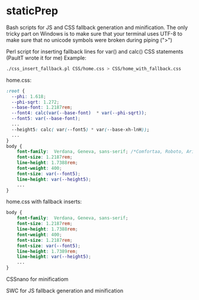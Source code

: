 # staticPrep
Bash scripts for JS and CSS fallback generation and minification. The only tricky part on Windows is to make sure that your terminal uses UTF-8 to make sure that no unicode symbols were broken during piping (">")

Perl script for inserting fallback lines for var() and calc() CSS statements (PaultT wrote it for me)
Example:
```bash
./css_insert_fallback.pl CSS/home.css > CSS/home_with_fallback.css
```
home.css:
```css
:root {
  --phi: 1.618;
  --phi-sqrt: 1.272;
  --base-font: 1.2187rem; 
  --font4: calc(var(--base-font)  * var(--phi-sqrt));
  --font5: var(--base-font);
  ...
  --height5: calc( var(--font5) * var(--base-xh-lnH));
  ...
}
body {
    font-family:  Verdana, Geneva, sans-serif; /*Comfortaa, Roboto, Arial, sans-serif;*/
    font-size: 1.2187rem;
    line-height: 1.7388rem;
    font-weight: 400;
    font-size: var(--font5);
    line-height: var(--height5);
    ...
}
```

home.css with fallback inserts:
```css
body {
    font-family:  Verdana, Geneva, sans-serif; 
    font-size: 1.2187rem;
    line-height: 1.7388rem;
    font-weight: 400;
    font-size: 1.2187rem;
    font-size: var(--font5);
    line-height: 1.7389rem; 
    line-height: var(--height5); 
    ...
}
```

CSSnano for minificatiom

SWC for JS fallback generation and minification
